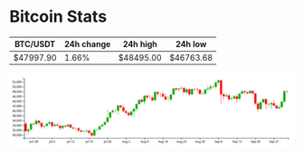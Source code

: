 # Bitcoin Stats

BTC/USDT|24h change|24h high|24h low|
|---|---|---|---|
|$47997.90|1.66%|$48495.00|$46763.68|

<img src="./chart.svg">
